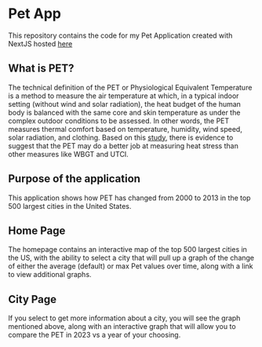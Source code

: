 # Pet App

This repository contains the code for my Pet Application created with NextJS hosted [here](https://pet-app-vd6wy.ondigitalocean.app/)

## What is PET?

The technical definition of the PET or Physiological Equivalent Temperature is a method to measure the air temperature at which, in a typical indoor setting (without wind and solar radiation), the heat budget of the human body is balanced with the same core and skin temperature as under the complex outdoor conditions to be assessed. In other words, the PET measures thermal comfort based on temperature, humidity, wind speed, solar radiation, and clothing. Based on this [study](https://bjsm.bmj.com/content/55/15/825), there is evidence to suggest that the PET may do a better job at measuring heat stress than other measures like WBGT and UTCI.

## Purpose of the application

This application shows how PET has changed from 2000 to 2013 in the top 500 largest cities in the United States.

## Home Page

The homepage contains an interactive map of the top 500 largest cities in the US, with the ability to select a city that will pull up a graph of the change of either the average (default) or max Pet values over time, along with a link to view additional graphs.

## City Page

If you select to get more information about a city, you will see the graph mentioned above, along with an interactive graph that will allow you to compare the PET in 2023 vs a year of your choosing.
